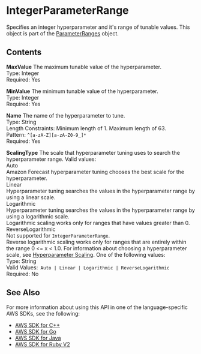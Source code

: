 # IntegerParameterRange<a name="API_IntegerParameterRange"></a>

Specifies an integer hyperparameter and it's range of tunable values\. This object is part of the [ParameterRanges](API_ParameterRanges.md) object\.

## Contents<a name="API_IntegerParameterRange_Contents"></a>

 **MaxValue**   <a name="forecast-Type-IntegerParameterRange-MaxValue"></a>
The maximum tunable value of the hyperparameter\.  
Type: Integer  
Required: Yes

 **MinValue**   <a name="forecast-Type-IntegerParameterRange-MinValue"></a>
The minimum tunable value of the hyperparameter\.  
Type: Integer  
Required: Yes

 **Name**   <a name="forecast-Type-IntegerParameterRange-Name"></a>
The name of the hyperparameter to tune\.  
Type: String  
Length Constraints: Minimum length of 1\. Maximum length of 63\.  
Pattern: `^[a-zA-Z][a-zA-Z0-9_]*`   
Required: Yes

 **ScalingType**   <a name="forecast-Type-IntegerParameterRange-ScalingType"></a>
The scale that hyperparameter tuning uses to search the hyperparameter range\. Valid values:    
Auto  
Amazon Forecast hyperparameter tuning chooses the best scale for the hyperparameter\.  
Linear  
Hyperparameter tuning searches the values in the hyperparameter range by using a linear scale\.  
Logarithmic  
Hyperparameter tuning searches the values in the hyperparameter range by using a logarithmic scale\.  
Logarithmic scaling works only for ranges that have values greater than 0\.  
ReverseLogarithmic  
Not supported for `IntegerParameterRange`\.  
Reverse logarithmic scaling works only for ranges that are entirely within the range 0 <= x < 1\.0\.
For information about choosing a hyperparameter scale, see [Hyperparameter Scaling](http://docs.aws.amazon.com/sagemaker/latest/dg/automatic-model-tuning-define-ranges.html#scaling-type)\. One of the following values:  
Type: String  
Valid Values:` Auto | Linear | Logarithmic | ReverseLogarithmic`   
Required: No

## See Also<a name="API_IntegerParameterRange_SeeAlso"></a>

For more information about using this API in one of the language\-specific AWS SDKs, see the following:
+  [AWS SDK for C\+\+](https://docs.aws.amazon.com/goto/SdkForCpp/forecast-2018-06-26/IntegerParameterRange) 
+  [AWS SDK for Go](https://docs.aws.amazon.com/goto/SdkForGoV1/forecast-2018-06-26/IntegerParameterRange) 
+  [AWS SDK for Java](https://docs.aws.amazon.com/goto/SdkForJava/forecast-2018-06-26/IntegerParameterRange) 
+  [AWS SDK for Ruby V2](https://docs.aws.amazon.com/goto/SdkForRubyV2/forecast-2018-06-26/IntegerParameterRange) 